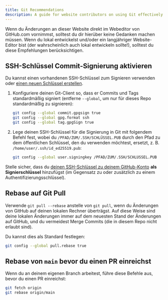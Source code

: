 ```yaml
---
title: Git Recommendations
description: A guide for website contributors on using Git effectively.
---
```


Wenn du Änderungen an dieser Website direkt im Webeditor von GitHub.com vornimmst, solltest du dir hierüber keine Gedanken machen müssen. Wenn du lokal entwickelst und/oder ein langjähriger Website-Editor bist (der wahrscheinlich auch lokal entwickeln sollte!), solltest du diese Empfehlungen berücksichtigen.

## SSH-Schlüssel Commit-Signierung aktivieren

Du kannst einen vorhandenen SSH-Schlüssel zum Signieren verwenden oder [einen neuen Schlüssel erstellen](https://docs.github.com/de/authentication/connecting-to-github-with-ssh/generating-a-new-ssh-key-and-adding-it-to-the-ssh-agent).

1. Konfiguriere deinen Git-Client so, dass er Commits und Tags standardmäßig signiert (entferne `--global`, um nur für dieses Repo standardmäßig zu signieren):

    ```bash
    git config --global commit.gpgsign true
    git config --global gpg.format ssh
    git config --global tag.gpgSign true
    ```

2. Lege deinen SSH-Schlüssel für die Signierung in Git mit folgendem Befehl fest, wobei du `/PFAD/ZUM/.SSH/SCHLÜSSEL.PUB` durch den Pfad zu dem öffentlichen Schlüssel, den du verwenden möchtest, ersetzt, z. B. `/home/user/.ssh/id_ed25519.pub`:

    ```bash
    git config --global user.signingkey /PFAD/ZUM/.SSH/SCHLÜSSEL.PUB
    ```

Stelle sicher, dass du [deinen SSH-Schlüssel zu deinem GitHub-Konto](https://docs.github.com/en/authentication/connecting-to-github-with-ssh/adding-a-new-ssh-key-to-your-github-account#adding-a-new-ssh-key-to-your-account) **als Signierschlüssel** hinzufügst (im Gegensatz zu oder zusätzlich zu einem Authentifizierungsschlüssel).

## Rebase auf Git Pull

Verwende `git pull --rebase` anstelle von `git pull`, wenn du Änderungen von GitHub auf deinen lokalen Rechner überträgst. Auf diese Weise sind deine lokalen Änderungen immer auf dem neuesten Stand der Änderungen auf GitHub, und du vermeidest Merge Commits (die in diesem Repo nicht erlaubt sind).

Du kannst dies als Standard festlegen:

```bash
git config --global pull.rebase true
```

## Rebase von `main` bevor du einen PR einreichst

Wenn du an deinem eigenen Branch arbeitest, führe diese Befehle aus, bevor du einen PR einreichst:

```bash
git fetch origin
git rebase origin/main
```
